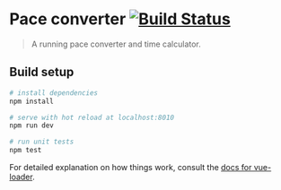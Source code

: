 # Pace converter [![Build Status](https://travis-ci.org/cfj/pace-converter.svg?branch=master)](https://travis-ci.org/cfj/pace-converter)

> A running pace converter and time calculator.

## Build setup

``` bash
# install dependencies
npm install

# serve with hot reload at localhost:8010
npm run dev

# run unit tests
npm test
```

For detailed explanation on how things work, consult the [docs for vue-loader](http://vuejs.github.io/vue-loader).
